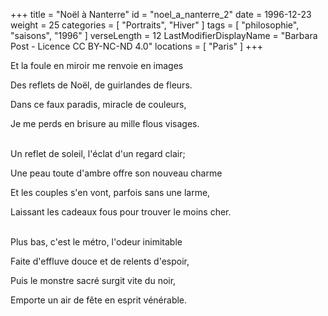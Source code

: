 +++
title = "Noël à Nanterre"
id = "noel_a_nanterre_2"
date = 1996-12-23
weight = 25
categories = [ "Portraits", "Hiver" ]
tags = [ "philosophie", "saisons", "1996" ]
verseLength = 12
LastModifierDisplayName = "Barbara Post - Licence CC BY-NC-ND 4.0"
locations = [ "Paris" ]
+++

Et la foule en miroir me renvoie en images

Des reflets de Noël, de guirlandes de fleurs.

Dans ce faux paradis, miracle de couleurs,

Je me perds en brisure au mille flous visages.

 \
Un reflet de soleil, l'éclat d'un regard clair;

Une peau toute d'ambre offre son nouveau charme

Et les couples s'en vont, parfois sans une larme,

Laissant les cadeaux fous pour trouver le moins cher.

 \
Plus bas, c'est le métro, l'odeur inimitable

Faite d'effluve douce et de relents d'espoir,

Puis le monstre sacré surgit vite du noir,

Emporte un air de fête en esprit vénérable.
